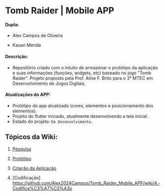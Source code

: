 # Tomb Raider | Mobile APP

#### Dupla:

- Alex Campos de Oliveira

- Kauan Merida

#### Descrição:
- Repositório criado com o intuito de armazenar o protótipo da aplicação e suas informações (funções, widgets, etc) baseado no jogo "Tomb Raider". Projeto proposto pela Prof. Aline F. Brito para o 3° MTEC em Desenvolvimento de Jogos Digitais.

#### Atualizações do APP: 
- Protótipo do app atualizado (cores, elementos e posicionamento dos elementos). 
- Projeto do flutter iniciado, atualmente desenvolvendo a tela inicial.
- Estado do projeto: `Em Desenvolvimento.`

## Tópicos da Wiki:

1. [Pesquisa](https://github.com/Alex2024Campos/Tomb_Raider_Mobile_APP/wiki/1.-Pesquisa)<br>


2. [Protótipo](https://github.com/Alex2024Campos/Tomb_Raider_Mobile_APP/wiki/2.-Prot%C3%B3tipo)<br>

3. [Criação da Aplicação](https://github.com/Alex2024Campos/Tomb_Raider_Mobile_APP/wiki/3.-Cria%C3%A7%C3%A3o-da-Aplica%C3%A7%C3%A3o)<br>

4. [Codificação] https://github.com/Alex2024Campos/Tomb_Raider_Mobile_APP/wiki/4.-Codifica%C3%A7%C3%A3o <br>
